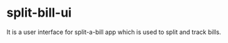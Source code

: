 # split-bill-ui

It is a user interface for split-a-bill app which is used to split and track bills. 
